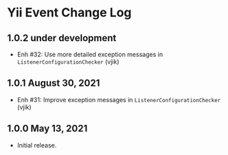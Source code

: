 # Yii Event Change Log

## 1.0.2 under development

- Enh #32: Use more detailed exception messages in `ListenerConfigurationChecker` (vjik)

## 1.0.1 August 30, 2021

- Enh #31: Improve exception messages in `ListenerConfigurationChecker` (vjik)

## 1.0.0 May 13, 2021

- Initial release.
